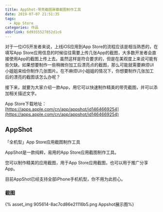```yaml
---
title: AppShot-带壳截图屏幕截图制作工具
date: 2019-07-07 21:51:35
tags:
  - App Store
categories: 作品
abbrlink: 6d9355527852d1c6
---
```


对于一位iOS开发者来说，上线iOS应用到App Store的流程应该是相当熟悉的，在填写App Store应用信息的时候往往需要上传几张App的截图，大多数开发者会直接使用App的截图上传上去。虽然这样是符合要求的，但是在美观度上来说可能有些欠缺。如果想要制作一些稍微你加工后漂亮点的截图，那么可能就需要麻烦UI小姐姐来给你制作几张图片。在不麻烦UI小姐姐的情况下，你想要制作几张加工后的漂亮的截图该怎么办呢？

<!-- more -->

接下来，就要为大家介绍一款App，用它可以快速制作精美的带壳截图，并可以添加相关描述文字。

App Store下载地址：[https://apps.apple.com/cn/app/appshot/id1464669254](https://apps.apple.com/cn/app/appshot/id1464669254)

## AppShot
「全机型」App Store应用截图制作工具

AppShot是一款纯粹，易用的App Store应用截图制作工具。

您可以制作精美的应用截图，用于App Store应用截图，也可以用于推广分享App。

目前AppShot已经支持全部iPhone手机机型，你不用为此担心。

### 截图

{% asset_img 905614-8ac7cd86e21116b5.png Appshot展示图%}


